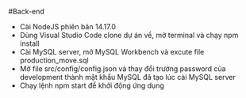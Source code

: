 #Back-end

- Cài NodeJS phiên bản 14.17.0
- Dùng Visual Studio Code clone dự án về, mở terminal và chạy npm install
- Cài MySQL server, mở MySQL Workbench và excute file production_move.sql
- Mở file src/config/config.json và thay đổi trường password của development thành mật khẩu MySQL đã tạo lúc cài MySQL server
- Chạy lệnh npm start để khởi động ứng dụng

